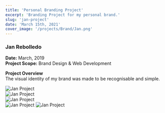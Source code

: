 ```yaml
---
title: 'Personal Branding Project'
excerpt: 'Branding Project for my personal brand.'
slug: 'jan-project'
date: 'March 15th, 2021'
cover_image: '/projects/Brand/Jan.png'
---
```


### Jan Rebolledo   
**Date:** March, 2019  
**Project Scope:** Brand Design & Web Development

**Project Overview**  
The visual identity of my brand was made to be recognisable and simple.

![Jan Project](/projects/Brand/Jan1.png)   
![Jan Project](/projects/Brand/Jan2.png)   
![Jan Project](/projects/Brand/Jan3.png)   
![Jan Project](/projects/Brand/Jan4.png)
![Jan Project](/projects/Brand/Jan5.png)